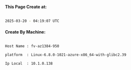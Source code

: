 
   
#### This Page Create at:

```bash

2025-03-20 - 04:19:07 UTC

```

#### Create By Machine:

```bash

Host Name : fv-az1384-950

platform  : Linux-6.8.0-1021-azure-x86_64-with-glibc2.39

Ip Local  : 10.1.0.138

```

